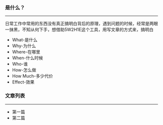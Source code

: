 ### 是什么？
***
日常工作中常用的东西没有真正搞明白背后的原理，遇到问题的时候，经常是两眼一抹黑，不知从何下手，想借助5W2H1E这个工具，用写文章的方式来，搞明白

* What-是什么
* Why-为什么
* Where-在哪里
* When-什么时候
* Who-谁
* How-怎么做
* How Much-多少代价
* Effect-效果

### 文章列表
***

* 第一篇
* 第二篇
